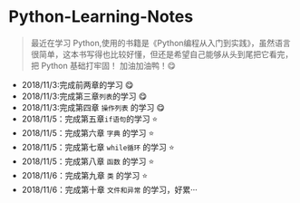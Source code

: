 # Python-Learning-Notes


> 最近在学习 Python,使用的书籍是《Python编程从入门到实践》，虽然语言很简单，这本书写得也比较好懂，但还是希望自己能够从头到尾把它看完，把 Python 基础打牢固！
加油加油鸭！:yum:

* 2018/11/3:完成前两章的学习 :yum:
* 2018/11/3:完成第三章`列表`的学习 :yum:
* 2018/11/3:完成第四章 `操作列表` 的学习 :yum:
* 2018/11/5：完成第五章`if语句`的学习 :star:
* 2018/11/5：完成第六章 `字典` 的学习 :star:
* 2018/11/5：完成第七章 `while循环` 的学习 :star:
* 2018/11/5：完成第八章 `函数` 的学习 :star:
* 2018/11/6：完成第九章 `类` 的学习 :star:
* 2018/11/6：完成第十章 `文件和异常` 的学习，好累···

